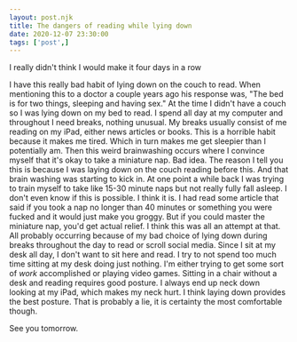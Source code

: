 ```yaml
---
layout: post.njk
title: The dangers of reading while lying down
date: 2020-12-07 23:30:00
tags: ['post',]
---
```

<!-- Excerpt Start -->
I really didn't think I would make it four days in a row
<!-- Excerpt End -->

I have this really bad habit of lying down on the couch to read. When mentioning this to a doctor a couple years ago his response was, "The bed is for two things, sleeping and having sex." At the time I didn't have a couch so I was lying down on my bed to read. I spend all day at my computer and throughout I need breaks, nothing unusual. My breaks usually consist of me reading on my iPad, either news articles or books. This is a horrible habit because it makes me tired. Which in turn makes me get sleepier than I potentially am. Then this weird brainwashing occurs where I convince myself that it's okay to take a miniature nap. Bad idea. The reason I tell you this is because I was laying down on the couch reading before this. And that brain washing was starting to kick in. At one point a while back I was trying to train myself to take like 15-30 minute naps but not really fully fall asleep. I don't even know if this is possible. I think it is. I had read some article that said if you took a nap no longer than 40 minutes or something you were fucked and it would just make you groggy. But if you could master the miniature nap, you'd get actual relief. I think this was all an attempt at that. All probably occurring because of my bad choice of lying down during breaks throughout the day to read or scroll social media. Since I sit at my desk all day, I don't want to sit here and read. I try to not spend too much time sitting at my desk doing just nothing. I'm either trying to get some sort of *work* accomplished or playing video games. Sitting in a chair without a desk and reading requires good posture. I always end up neck down looking at my iPad, which makes my neck hurt. I think laying down provides the best posture. That is probably a lie, it is certainty the most comfortable though. 

See you tomorrow.
